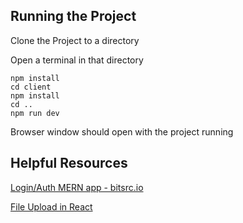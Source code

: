 
## Running the Project

Clone the Project to a directory

Open a terminal in that directory
```
npm install
cd client
npm install
cd ..
npm run dev
```
Browser window should open with the project running

## Helpful Resources

[Login/Auth MERN app - bitsrc.io](https://blog.bitsrc.io/build-a-login-auth-app-with-mern-stack-part-2-frontend-6eac4e38ee82)

[File Upload in React](https://programmingwithmosh.com/javascript/react-file-upload-proper-server-side-nodejs-easy/)
